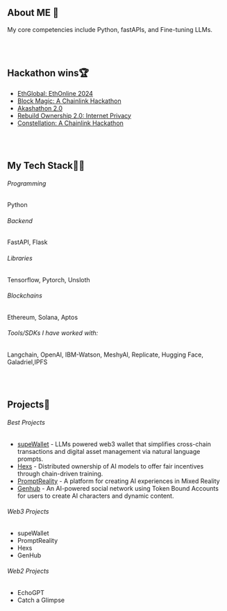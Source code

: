 ## About ME 💬
My core competencies include Python, fastAPIs, and Fine-tuning LLMs. 

</br>
</br>


## Hackathon wins🏆
- [EthGlobal: EthOnline 2024](https://ethglobal.com/showcase/supewallet-4deag) </br>
- [Block Magic: A Chainlink Hackathon](https://devpost.com/software/promptreality) </br>
- [Akashathon 2.0](https://dorahacks.io/buidl/12754) </br>
- [Rebuild Ownership 2.0: Internet Privacy](https://x.com/DataverseOS/status/1742125914350370967) </br>
- [Constellation: A Chainlink Hackathon](https://devpost.com/software/merlin-p81e4j) </br>



</br>
</br>


## My Tech Stack👨‍💻


###### Programming
Python

###### Backend
FastAPI, Flask

###### Libraries
Tensorflow, Pytorch, Unsloth

###### Blockchains
Ethereum, Solana, Aptos

###### Tools/SDKs I have worked with:
Langchain, OpenAI, IBM-Watson, MeshyAI, Replicate, Hugging Face, Galadriel,IPFS 


</br>
</br>


## Projects🌱

###### Best Projects
- [supeWallet](https://github.com/D1ANAND/supeWallet) - LLMs powered web3 wallet that simplifies cross-chain transactions and digital asset management via natural language prompts. </br>
- [Hexs](https://github.com/D1ANAND/hexsBNB) - Distributed ownership of AI models to offer fair incentives through chain-driven training. </br>
- [PromptReality](https://github.com/D1ANAND/PromptRealityBNB) - A platform for creating AI experiences in Mixed Reality </br>
- [Genhub](https://github.com/D1ANAND/Constellation) - An AI-powered social network using Token Bound Accounts for users to create AI characters and dynamic content. </br>


###### Web3 Projects


- supeWallet </br>
- PromptReality </br>
- Hexs </br>
- GenHub </br>


###### Web2 Projects
- EchoGPT </br>
- Catch a Glimpse </br>


</br>
</br>
